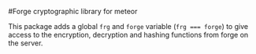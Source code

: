 #Forge cryptographic library for meteor

This package adds a global `frg` and `forge` variable (`frg === forge`) to give access to the encryption, decryption
and hashing functions from forge on the server.
